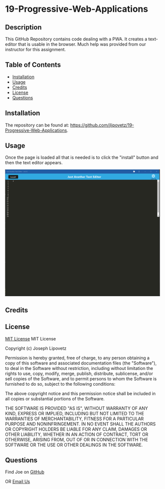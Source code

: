 # 19-Progressive-Web-Applications

## Description
This GitHub Repository contains code dealing with a PWA. It creates a text-editor that is usable in the browser. Much help was provided from our instructor for this assignment.
## Table of Contents
- [Installation](#installation)
- [Usage](#usage)
- [Credits](#credits)
- [License](#license)
- [Questions](#questions)

## Installation
The repository can be found at: https://github.com/jlipovetz/19-Progressive-Web-Applications.

## Usage
Once the page is loaded all that is needed is to click the "install" button and then the text editor appears.

![A screenshot of the completed webpage.](./Assets/PWA-19-SS.png)
## Credits

## License
[MIT License](https://choosealicense.com/licenses/mit/)
MIT License

Copyright (c) Joseph Lipovetz

Permission is hereby granted, free of charge, to any person obtaining a copy
of this software and associated documentation files (the "Software"), to deal
in the Software without restriction, including without limitation the rights
to use, copy, modify, merge, publish, distribute, sublicense, and/or sell
copies of the Software, and to permit persons to whom the Software is
furnished to do so, subject to the following conditions:

The above copyright notice and this permission notice shall be included in all
copies or substantial portions of the Software.

THE SOFTWARE IS PROVIDED "AS IS", WITHOUT WARRANTY OF ANY KIND, EXPRESS OR
IMPLIED, INCLUDING BUT NOT LIMITED TO THE WARRANTIES OF MERCHANTABILITY,
FITNESS FOR A PARTICULAR PURPOSE AND NONINFRINGEMENT. IN NO EVENT SHALL THE
AUTHORS OR COPYRIGHT HOLDERS BE LIABLE FOR ANY CLAIM, DAMAGES OR OTHER
LIABILITY, WHETHER IN AN ACTION OF CONTRACT, TORT OR OTHERWISE, ARISING FROM,
OUT OF OR IN CONNECTION WITH THE SOFTWARE OR THE USE OR OTHER DEALINGS IN THE
SOFTWARE.
## Questions

Find Joe on [GitHub](https://github.com/jlipovetz)

  OR 
  [Email Us](mailto:placeholder@email.com)